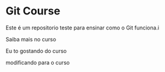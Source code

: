 # Git Course

Este é um repositorio teste para ensinar como o Git funciona.i

Saiba mais no curso

Eu to gostando do curso

modificando para o curso
